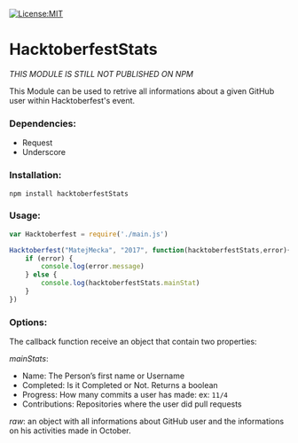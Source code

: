 [![License:MIT](https://img.shields.io/badge/License-MIT-yellow.svg)](https://opensource.org/licenses/MIT)

# HacktoberfestStats
*THIS MODULE IS STILL NOT PUBLISHED ON NPM*

This Module can be used to retrive all informations about a given GitHub user within Hacktoberfest's event.

### Dependencies:
* Request
* Underscore

### Installation:
`npm install hacktoberfestStats`

### Usage:
```js
var Hacktoberfest = require('./main.js')

Hacktoberfest("MatejMecka", "2017", function(hacktoberfestStats,error){
	if (error) {
		console.log(error.message)
	} else {
		console.log(hacktoberfestStats.mainStat)
	}
})
```

### Options:

The callback function receive an object that contain two properties:

*mainStats*:
* Name: The Person’s first name or Username
* Completed: Is it Completed or Not. Returns a boolean
* Progress: How many commits a user has made: ex: `11/4`
* Contributions: Repositories where the user did pull requests

*raw*: an object with all informations about GitHub user and the informations on his activities made in October.
